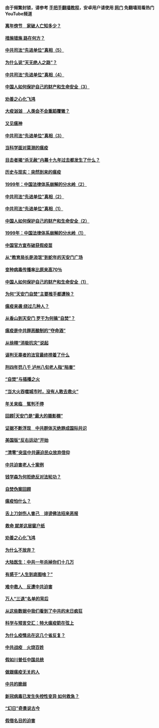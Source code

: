 #### 由于频繁封锁，请参考 [手把手翻墙教程](https://github.com/gfw-breaker/guides/wiki/)，安卓用户请使用 [网门](https://github.com/gfw-breaker/nogfw/blob/master/dl.md?t=02132100) 免翻墙观看热门YouTube频道 

#### [离年傍节　家破人亡知多少？](../pages/19/420563.md?t=02132100) 

#### [措施错施  路在何方？](../pages/19/420076.md?t=02132100) 

#### [中共司法“先进单位”真相（5）](../pages/19/419453.md?t=02132100) 

#### [为什么说“天无绝人之路”？](../pages/19/419618.md?t=02132100) 

#### [中共司法“先进单位”真相（4）](../pages/19/419452.md?t=02132100) 

#### [中国人如何保护自己的财产和生命安全（3）](../pages/19/419405.md?t=02132100) 

#### [劝善之心化飞鸿](../pages/19/418758.md?t=02132100) 

#### [大疫汹汹　人类会不会重蹈覆辙？](../pages/19/419691.md?t=02132100) 

#### [又见瘟神](../pages/19/419225.md?t=02132100) 

#### [中共司法“先进单位”真相（3）](../pages/19/419451.md?t=02132100) 

#### [当科学面对莫测的瘟疫](../pages/19/419625.md?t=02132100) 

#### [目击者揭“杀无赦”内幕十九年过去都发生了什么？](../pages/19/419617.md?t=02132100) 

#### [历史与现实：突然到来的瘟疫](../pages/19/419619.md?t=02132100) 

#### [1999年：中国法律体系崩解的分水岭（2）](../pages/19/419455.md?t=02132100) 

#### [中共司法“先进单位”真相（2）](../pages/19/419450.md?t=02132100) 

#### [中共司法“先进单位”真相（1）](../pages/19/419449.md?t=02132100) 

#### [中国人如何保护自己的财产和生命安全（2）](../pages/19/419404.md?t=02132100) 

#### [1999年：中国法律体系崩解的分水岭（1）](../pages/19/419454.md?t=02132100) 

#### [中国官方宣布破获假疫苗](../pages/19/419504.md?t=02132100) 

#### [从“教育局长是流氓”到蛇年的天安门广场](../pages/19/419470.md?t=02132100) 

#### [变种病毒传播率比原来高70％](../pages/19/419456.md?t=02132100) 

#### [中国人如何保护自己的财产和生命安全（1）](../pages/19/419403.md?t=02132100) 

#### [为何“天安门自焚”主要推手都遭殃？](../pages/19/419348.md?t=02132100) 

#### [瘟疫来袭 绕过几种人？](../pages/19/419349.md?t=02132100) 

#### [从香山到天安门 罗干为何搞“自焚”？](../pages/19/419270.md?t=02132100) 

#### [瘟疫是中共罪恶酿制的“夺命酒”](../pages/19/419223.md?t=02132100) 

#### [从徐栩“消极抗灾”说起](../pages/19/419224.md?t=02132100) 

#### [诬判无辜者的法官最终捞着了什么](../pages/19/419268.md?t=02132100) 

#### [刑四年罚八千 泸州八旬老人指“陷害”](../pages/19/419232.md?t=02132100) 

#### [“自焚”与插播之火](../pages/19/419226.md?t=02132100) 

#### [“当大火吞噬城市时，没有人敢去救火”](../pages/19/419077.md?t=02132100) 

#### [年关来临　冤判不停](../pages/19/419093.md?t=02132100) 

#### [回顾|天安门是“最大的摄影棚”](../pages/19/380866.md?t=02132100) 

#### [证据不断浮现　中共群体灭绝罪成国际共识](../pages/19/419031.md?t=02132100) 

#### [美国版“反右运动”开始](../pages/19/419030.md?t=02132100) 

#### [“清零”突显中共逼迫民众放弃信仰](../pages/19/418995.md?t=02132100) 

#### [中共迫害老人十案例](../pages/19/418831.md?t=02132100) 

#### [钱学森为何拒绝反对法轮功？](../pages/19/418905.md?t=02132100) 

#### [自焚伪案回顾](../pages/19/418799.md?t=02132100) 

#### [瘟疫怕什么？](../pages/19/418800.md?t=02132100) 

#### [舌上刀剑伤人害己　诽谤佛法招来恶报](../pages/19/418731.md?t=02132100) 

#### [救命 就差这层窗户纸](../pages/19/418706.md?t=02132100) 

#### [劝善之心化飞鸿](../pages/19/416766.md?t=02132100) 

#### [为什么不放弃？](../pages/19/418691.md?t=02132100) 

#### [大陆医生：中共一年杀掉你们十几万](../pages/19/418670.md?t=02132100) 

#### [有感于“人生到底图啥？”](../pages/19/418624.md?t=02132100) 

#### [难中救人　反遭中共迫害](../pages/19/418414.md?t=02132100) 

#### [万人“三退”名单的背后](../pages/19/418505.md?t=02132100) 

#### [从这些数据中我们看到了中共的末日疯狂](../pages/19/418420.md?t=02132100) 

#### [科学与预言交汇：特大瘟疫箭在弦上](../pages/19/418266.md?t=02132100) 

#### [为什么疫情总在这几个省反复？](../pages/19/418219.md?t=02132100) 

#### [中共战疫　火烧百姓](../pages/19/418220.md?t=02132100) 

#### [假如川普任中国总统](../pages/19/418174.md?t=02132100) 

#### [做跟瘟疫无关的人](../pages/19/418171.md?t=02132100) 

#### [中共的脆弱](../pages/19/418196.md?t=02132100) 

#### [新冠病毒已发生失控性变异 如何救急？](../pages/19/418032.md?t=02132100) 

#### [“幻日”奇景说古今](../pages/19/418033.md?t=02132100) 

#### [假借名目的迫害](../pages/19/418055.md?t=02132100) 

